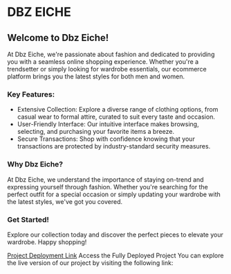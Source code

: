 # DBZ EICHE 


## Welcome to Dbz Eiche!

At Dbz Eiche, we're passionate about fashion and dedicated to providing you with a seamless online shopping experience. Whether you're a trendsetter or simply looking for wardrobe essentials, our ecommerce platform brings you the latest styles for both men and women.

### Key Features:

- Extensive Collection: Explore a diverse range of clothing options, from casual wear to formal attire, curated to suit every taste and occasion.
- User-Friendly Interface: Our intuitive interface makes browsing, selecting, and purchasing your favorite items a breeze.
- Secure Transactions: Shop with confidence knowing that your transactions are protected by industry-standard security measures.

### Why Dbz Eiche?
At Dbz Eiche, we understand the importance of staying on-trend and expressing yourself through fashion. Whether you're searching for the perfect outfit for a special occasion or simply updating your wardrobe with the latest styles, we've got you covered.

### Get Started!
Explore our collection today and discover the perfect pieces to elevate your wardrobe. Happy shopping!

[Project Deployment Link](dbz-eiche-b8d414c8e346.herokuapp.com)
Access the Fully Deployed Project You can explore the live version of our project by visiting the following link:
